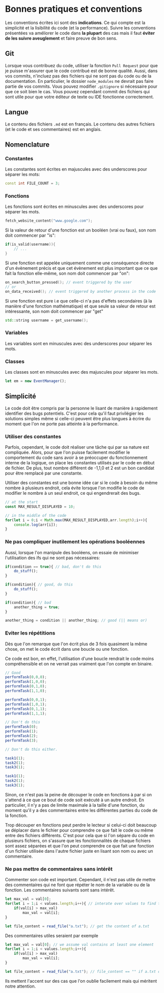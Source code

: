 # Bonnes pratiques et conventions

Les conventions écrites ici sont des **indications**. Ce qui compte est la simplicité et la lisibilité du code (et la performance). Suivre les conventions présentées va améliorer le code dans **la plupart** des cas mais il faut **éviter de les suivre aveuglement** et faire preuve de bon sens.

## Git

Lorsque vous contribuez du code, utiliser la fonction `Pull Request` pour que je puisse m'assurer que le code contribué est de bonne qualité. Aussi, dans vos commits, n'incluez pas des fichiers qui ne sont pas du code ou de la documentation. En particulier, le dossier `node_modules` ne devrait pas faire partie de vos commits. Vous pouvez modifier `.gitignore` si nécessaire pour que ce soit bien le cas. Vous pouvez cependant commit des fichiers qui sont utile pour que votre éditeur de texte ou IDE fonctionne correctement.

## Langue

Le contenu des fichiers `.md` est en français. Le contenu des autres fichiers (et le code et ses commentaires) est en anglais.

## Nomenclature

### Constantes

Les constantes sont écrites en majuscules avec des underscores pour séparer les mots:

```cpp
const int FILE_COUNT = 3;
```

### Fonctions

Les fonctions sont écrites en minuscules avec des underscores pour séparer les mots.

```cpp
fetch_website_content("www.google.com");
```

Si la valeur de retour d'une fonction est un booléen (vrai ou faux), son nom doit commencer par "is":

```cpp
if(is_valid(username)){
	// ...
}
```

Si une fonction est appelée uniquement comme une conséquence directe d'un évènement précis et que cet évènement est plus important que ce que fait la fonction elle-même, son nom doit commencer par "on": 

```cpp
on_search_button_pressed(); // event triggered by the user
// or
on_data_received(); // event triggered by another process in the code
```

Si une fonction est pure i.e que celle-ci n'a pas d'effets secondaires (à la manière d'une fonction mathématique) et que seule sa valeur de retour est intéressante, son nom doit commencer par "get"

```cpp
std::string username = get_username();
```

### Variables

Les variables sont en minuscules avec des underscores pour séparer les mots.

### Classes

Les classes sont en minuscules avec des majuscules pour séparer les mots.

```js
let em = new EventManager();
```

## Simplicité

Le code doit être compris par la personne le lisant de manière à rapidement identifier des bugs potentiels. C'est pour cela qu'il faut privilégier les solutions simples même si celle-ci peuvent être plus longues à écrire du moment que l'on ne porte pas atteinte à la performance.

### Utiliser des constantes

Parfois, cependant, le code doit réaliser une tâche qui par sa nature est compliquée. Alors, pour que l'on puisse facilement modifier le comportement du code sans avoir à se préoccuper du fonctionnement interne de la logique, on place les constantes utilisés par le code en début de fichier. De plus, tout nombre différent de -1,1,0 et 2 est un bon candidat pour être remplacé par une constante.

Utiliser des constantes est une bonne idée car si le code à besoin du même nombre à plusieurs endroit, cela évite lorsque l'on modifie le code de modifier le nombre à un seul endroit, ce qui engendrerait des bugs.

```js
// at the start
const MAX_RESULT_DISPLAYED = 10;

// in the middle of the code
for(let i = 0;i < Math.max(MAX_RESULT_DISPLAYED,arr.length);i++){
    console.log(arr[i]);
}
```

### Ne pas compliquer inutilement les opérations booléennes

Aussi, lorsque l'on manipule des booléens, on essaie de minimiser l'utilisation des ifs qui ne sont pas nécessaires:

```js
if(condition == true){ // bad, don't do this
	do_stuff();
}

if(condition){ // good, do this
	do_stuff();
}

if(condition){ // bad
    another_thing = true;
}

another_thing = condition || another_thing; // good (|| means or)
```

### Eviter les répétitions
Dès que l'on remarque que l'on écrit plus de 3 fois quasiment la même chose, on met le code écrit dans une boucle ou une fonction.

Ce code est bon, en effet, l'utilisation d'une boucle rendrait le code moins compréhensible et on ne verrait pas vraiment que l'on compte en binaire.
```js
// Good
performTask(0,0,0);
performTask(1,0,0);
performTask(0,1,0);
performTask(1,1,0);

performTask(0,0,1);
performTask(1,0,1);
performTask(0,1,1);
performTask(1,1,1);
```


```js
// Don't do this
performTask(0);
performTask(1);
performTask(2);
performTask(3);

// Don't do this either.

task1(1);
task2(1);
task3(1);

task1(1);
task2(1);
task3(1);

```

Sinon, ce n'est pas la peine de découper le code en fonctions à par si on s'attend à ce que ce bout de code soit exécuté à un autre endroit. En particulier, il n'y a pas de limite maximale à la taille d'une fonction, du moment qu'il y a des commentaires entre les différentes parties du code de la fonction.

Trop découper en fonctions peut perdre le lecteur si celui-ci doit beaucoup se déplacer dans le fichier pour comprendre ce que fait le code ou même entre des fichiers différents. C'est pour cela que si l'on sépare du code en plusieurs fichiers, on s'assure que les fonctionnalités de chaque fichiers sont assez séparées et que l'on peut comprendre ce que fait une fonction d'un fichier utilisée dans l'autre fichier juste en lisant son nom ou avec un commentaire.

### Ne pas mettre de commentaires sans intérêt

Commenter son code est important. Cependant, il n'est pas utile de mettre des commentaires qui ne font que répéter le nom de la variable ou de la fonction. Les commentaires suivants sont sans intérêt.

```js
let max_val = val[0];
for(let i = 1;i < values.length;i++){ // interate over values to find the biggest value
    if(val[i] > max_val)
        max_val = val[i];
}

let file_content = read_file("a.txt"); // get the content of a.txt
```

Des commentaires utiles seraient par exemple

```js
let max_val = val[0]; // we assume val contains at least one element
for(let i = 1;i < values.length;i++){
    if(val[i] > max_val)
        max_val = val[i];
}

let file_content = read_file("a.txt"); // file_content == "" if a.txt does not exist
```

Ils mettent l'accent sur des cas que l'on oublie facilement mais qui méritent notre attention.
